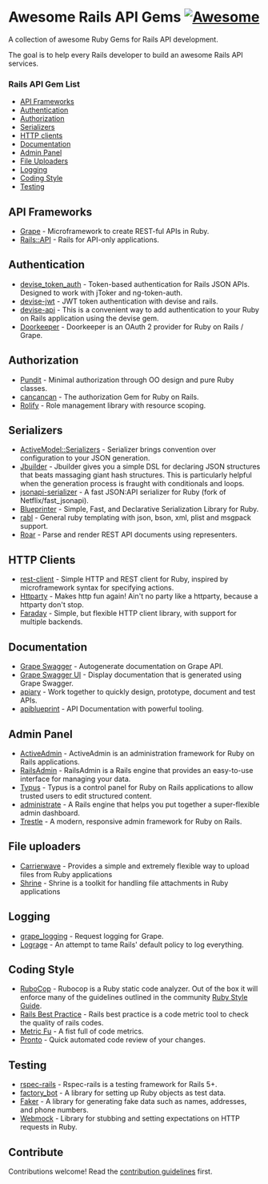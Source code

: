 # Awesome Rails API Gems [![Awesome](https://cdn.rawgit.com/sindresorhus/awesome/d7305f38d29fed78fa85652e3a63e154dd8e8829/media/badge.svg)](https://github.com/sindresorhus/awesome)
A collection of awesome Ruby Gems for Rails API development.

The goal is to help every Rails developer to build an awesome Rails API services.

### Rails API Gem List
  * [API Frameworks](#api-frameworks)
  * [Authentication](#authentication)
  * [Authorization](#authorization)
  * [Serializers](#serializers)
  * [HTTP clients](#http-clients)
  * [Documentation](#documentation)
  * [Admin Panel](#admin-panel)
  * [File Uploaders](#file-uploaders)
  * [Logging](#logging)
  * [Coding Style](#coding-style)
  * [Testing](#testing)

## API Frameworks
* [Grape](https://github.com/ruby-grape/grape) - Microframework to create REST-ful APIs in Ruby.
* [Rails::API](https://github.com/rails-api/rails-api) - Rails for API-only applications.

## Authentication
* [devise_token_auth](https://github.com/lynndylanhurley/devise_token_auth) - Token-based authentication for Rails JSON APIs. Designed to work with jToker and ng-token-auth.
* [devise-jwt](https://github.com/waiting-for-dev/devise-jwt) - JWT token authentication with devise and rails.
* [devise-api](https://github.com/nejdetkadir/devise-api) - This is a convenient way to add authentication to your Ruby on Rails application using the devise gem.
* [Doorkeeper](https://github.com/doorkeeper-gem/doorkeeper) - Doorkeeper is an OAuth 2 provider for Ruby on Rails / Grape.

## Authorization
* [Pundit](https://github.com/varvet/pundit) - Minimal authorization through OO design and pure Ruby classes.
* [cancancan](https://github.com/CanCanCommunity/cancancan) - The authorization Gem for Ruby on Rails.
* [Rolify](https://github.com/RolifyCommunity/rolify) - Role management library with resource scoping.

## Serializers
* [ActiveModel::Serializers](https://github.com/rails-api/active_model_serializers) - Serializer brings convention over configuration to your JSON generation.
* [Jbuilder](https://github.com/rails/jbuilder) - Jbuilder gives you a simple DSL for declaring JSON structures that beats massaging giant hash structures. This is particularly helpful when the generation process is fraught with conditionals and loops.
* [jsonapi-serializer](https://github.com/jsonapi-serializer/jsonapi-serializer) - A fast JSON:API serializer for Ruby (fork of Netflix/fast_jsonapi).
* [Blueprinter](https://github.com/procore-oss/blueprinter) - Simple, Fast, and Declarative Serialization Library for Ruby.
* [rabl](https://github.com/nesquena/rabl) - General ruby templating with json, bson, xml, plist and msgpack support.
* [Roar](https://github.com/trailblazer/roar) - Parse and render REST API documents using representers.

## HTTP Clients
* [rest-client](https://github.com/rest-client/rest-client) - Simple HTTP and REST client for Ruby, inspired by microframework syntax for specifying actions.
* [Httparty](https://github.com/jnunemaker/httparty) - Makes http fun again! Ain't no party like a httparty, because a httparty don't stop.
* [Faraday](https://github.com/lostisland/faraday) - Simple, but flexible HTTP client library, with support for multiple backends.

## Documentation
* [Grape Swagger](https://github.com/ruby-grape/grape-swagger) - Autogenerate documentation on Grape API.
* [Grape Swagger UI](https://github.com/swagger-api/swagger-ui) - Display documentation that is generated using Grape Swagger.
* [apiary](https://apiary.io/) - Work together to quickly design, prototype, document and test APIs.
* [apiblueprint](https://apiblueprint.org) - API Documentation with powerful tooling.

## Admin Panel
* [ActiveAdmin](http://activeadmin.info) - ActiveAdmin is an administration framework for Ruby on Rails applications.
* [RailsAdmin](https://github.com/sferik/rails_admin) - RailsAdmin is a Rails engine that provides an easy-to-use interface for managing your data.
* [Typus](https://github.com/typus/typus) - Typus is a control panel for Ruby on Rails applications to allow trusted users to edit structured content.
* [administrate](https://github.com/thoughtbot/administrate) - A Rails engine that helps you put together a super-flexible admin dashboard.
* [Trestle](https://github.com/TrestleAdmin/trestle) - A modern, responsive admin framework for Ruby on Rails.

## File uploaders
* [Carrierwave](https://github.com/carrierwaveuploader/carrierwave) - Provides a simple and extremely flexible way to upload files from Ruby applications
* [Shrine](https://github.com/shrinerb/shrine) - Shrine is a toolkit for handling file attachments in Ruby applications

## Logging
* [grape_logging](https://github.com/aserafin/grape_logging) - Request logging for Grape.
* [Lograge](https://github.com/roidrage/lograge) - An attempt to tame Rails' default policy to log everything.

## Coding Style
* [RuboCop](https://github.com/bbatsov/rubocop) - Rubocop is a Ruby static code analyzer. Out of the box it will enforce many of the guidelines outlined in the community [Ruby Style Guide](https://github.com/bbatsov/ruby-style-guide).
* [Rails Best Practice](https://github.com/railsbp/rails_best_practices) - Rails best practice is a code metric tool to check the quality of rails codes.
* [Metric Fu]( https://github.com/metricfu/metric_fu) - A fist full of code metrics.
* [Pronto](https://github.com/mmozuras/pronto) - Quick automated code review of your changes.

## Testing
* [rspec-rails](https://github.com/rspec/rspec-rails) - Rspec-rails is a testing framework for Rails 5+.
* [factory_bot](https://github.com/thoughtbot/factory_bot) - A library for setting up Ruby objects as test data.
* [Faker](https://github.com/faker-ruby/faker) - A library for generating fake data such as names, addresses, and phone numbers.
* [Webmock](https://github.com/bblimke/webmock) - Library for stubbing and setting expectations on HTTP requests in Ruby.

## Contribute

Contributions welcome! Read the [contribution guidelines](CONTRIBUTING.md) first.
